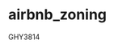 # airbnb_zoning
GHY3814
<!DOCTYPE html>
<html>
<head>
    <meta charset="UTF-8">
    <title>Buncombe County Airbnbs (2020)</title>
    <link rel="stylesheet" href="https://unpkg.com/leaflet@1.7.0/dist/leaflet.css"/>
    <style>
html, body, #map { width: 100%; height: 100%; margin: 0; background: #fff; }
    </style>
    <script src="https://unpkg.com/leaflet@1.7.0/dist/leaflet.js"></script>
<script src="https://cdnjs.cloudflare.com/ajax/libs/leaflet-ajax/2.1.0/leaflet.ajax.min.js"></script>
</head>
<body>
<!-- Our web map and content will go here -->
<div id="map"></div>
<script>

// 1. Create a map object.
var mymap = L.map('map', {
    center: [35.5946,-82.5540], //note that we've centered the map to downtown AVL
    zoom: 11, //this line adjusts the starting zoom level of the map
    maxZoom: 18,//this line sets the maximum zoom level
    minZoom: 11,//this line sets the minimum zoom level
    detectRetina: true // detect whether the sceen is high resolution or not.
});

// 2. Add a base map.

L.tileLayer('http://{s}.basemaps.cartocdn.com/light_all/{z}/{x}/{y}.png').addTo(mymap);
// 3. Add Airbnb GeoJSON Data
// Null variable that will hold Airbnb data
var airbnb_listings = null;
// add several extra spaces here.
//steps 4, 5, etc. will be inserted in this line location.
// Get GeoJSON and put it on the map when it loads
// Make sure you have the correct directory path below
// You can see we're also adding attribution information for our data sources
// We will also add lines of code around this airbnb_listings object as we adjust the style of the symbols
//Make sure and change your authorname in the attribute information
airbnb_listings = L.geoJson.ajax("assets/airbnb_listings.geojson",{
    attribution: 'Airbnb Listings &copy; Inside Airbnb | Asheville Zoning Districts &copy; City of Asheville Open Data | Base Map &copy; CartoDB | Map Author: '
});
// Add the Airbnbs to the map.
airbnb_listings.addTo(mymap);

</script>
</body>
</html>
